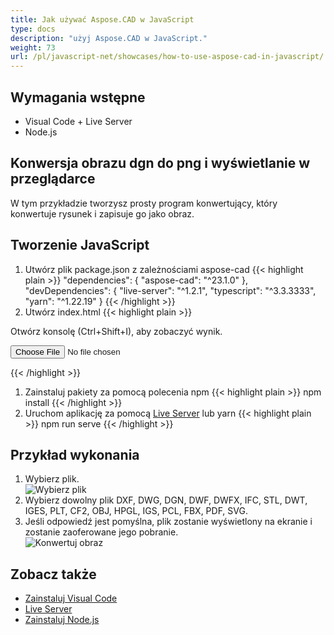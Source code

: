```yaml
---
title: Jak używać Aspose.CAD w JavaScript
type: docs
description: "użyj Aspose.CAD w JavaScript."
weight: 73
url: /pl/javascript-net/showcases/how-to-use-aspose-cad-in-javascript/
---
```


## Wymagania wstępne
- Visual Code + Live Server
- Node.js

## Konwersja obrazu dgn do png i wyświetlanie w przeglądarce

W tym przykładzie tworzysz prosty program konwertujący, który konwertuje rysunek i zapisuje go jako obraz.

## Tworzenie JavaScript

1. Utwórz plik package.json z zależnościami aspose-cad
{{< highlight plain >}}
"dependencies": {
    "aspose-cad": "^23.1.0"
  },
 "devDependencies": {
    "live-server": "^1.2.1",
    "typescript": "^3.3.3333",
    "yarn": "^1.22.19"
  }
{{< /highlight >}}
1. Utwórz index.html
{{< highlight plain >}}
<!DOCTYPE html>
Otwórz konsolę (Ctrl+Shift+I), aby zobaczyć wynik.

<script src="./node_modules/aspose-cad/dotnet.js"></script>
<script type="module" src="./node_modules/aspose-cad/es2015/index-js.js"></script>

<body>
	<input id="file" type="file">
	<img id="image" />
</body>

<script>
window.onload = async function () {
	document.querySelector('input').addEventListener('change', function() {
      var reader = new FileReader();
      reader.onload = function() {
      
          var arrayBuffer = this.result;
          var array = new Uint8Array(arrayBuffer);
          
		  //GET_FILE_FORMAT
		  fileFormat = Aspose.CAD.Image.getFileFormat(array);
          console.log(fileFormat);
		  
		  // LOAD
		  file = Aspose.CAD.Image.load(array);
          console.log(file);
		  
		  // SAVE
		  exportedFilePromise = Aspose.CAD.Image.save(array, new Aspose.CAD.PngOptions());
		  exportedFilePromise.then(exportedFile => {
			console.log(exportedFile);
			
			var urlCreator = window.URL || window.webkitURL;
			var blob = new Blob([exportedFile], { type: 'application/octet-stream' });
            var imageUrl = urlCreator.createObjectURL(blob);
            document.querySelector("#image").src = imageUrl;
		  });
      }
	  
      reader.readAsArrayBuffer(this.files[0]);
    }, 
	false);
};
</script>
{{< /highlight >}}

1. Zainstaluj pakiety za pomocą polecenia npm
{{< highlight plain >}}
npm install
{{< /highlight >}}
1. Uruchom aplikację za pomocą [Live Server](https://marketplace.visualstudio.com/items?itemName=ritwickdey.LiveServer/) lub yarn
{{< highlight plain >}}
npm run serve
{{< /highlight >}}

## Przykład wykonania

1. Wybierz plik.<br>
![Wybierz plik](/cad/_assets/javascript-net/javascript-net/choose-file.png)<br>
1. Wybierz dowolny plik DXF, DWG, DGN, DWF, DWFX, IFC, STL, DWT, IGES, PLT, CF2, OBJ, HPGL, IGS, PCL, FBX, PDF, SVG.
1. Jeśli odpowiedź jest pomyślna, plik zostanie wyświetlony na ekranie i zostanie zaoferowane jego pobranie.<br>
![Konwertuj obraz](/cad/_assets/javascript-net/javascript-net/convert-image.png)<br>
## Zobacz także

- [Zainstaluj Visual Code](https://code.visualstudio.com/)
- [Live Server](https://marketplace.visualstudio.com/items?itemName=ritwickdey.LiveServer/)
- [Zainstaluj Node.js](https://nodejs.org/en/)
